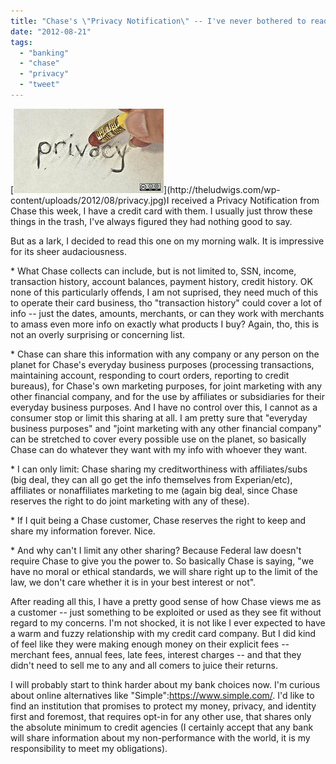 ```yaml
---
title: "Chase's \"Privacy Notification\" -- I've never bothered to read one of these before"
date: "2012-08-21"
tags: 
  - "banking"
  - "chase"
  - "privacy"
  - "tweet"
---
```


[![](images/privacy.jpg "http://www.flickr.com/photos/opensourceway/")](http://theludwigs.com/wp-content/uploads/2012/08/privacy.jpg)I received a Privacy Notification from Chase this week, I have a credit card with them. I usually just throw these things in the trash, I've always figured they had nothing good to say.

But as a lark, I decided to read this one on my morning walk. It is impressive for its sheer audaciousness.

\* What Chase collects can include, but is not limited to, SSN, income, transaction history, account balances, payment history, credit history. OK none of this particularly offends, I am not suprised, they need much of this to operate their card business, tho "transaction history" could cover a lot of info -- just the dates, amounts, merchants, or can they work with merchants to amass even more info on exactly what products I buy? Again, tho, this is not an overly surprising or concerning list.

\* Chase can share this information with any company or any person on the planet for Chase's everyday business purposes (processing transactions, maintaining account, responding to court orders, reporting to credit bureaus), for Chase's own marketing purposes, for joint marketing with any other financial company, and for the use by affiliates or subsidiaries for their everyday business purposes. And I have no control over this, I cannot as a consumer stop or limit this sharing at all. I am pretty sure that "everyday business purposes" and "joint marketing with any other financial company" can be stretched to cover every possible use on the planet, so basically Chase can do whatever they want with my info with whoever they want.

\* I can only limit: Chase sharing my creditworthiness with affiliates/subs (big deal, they can all go get the info themselves from Experian/etc), affiliates or nonaffiliates marketing to me (again big deal, since Chase reserves the right to do joint marketing with any of these).

\* If I quit being a Chase customer, Chase reserves the right to keep and share my information forever. Nice.

\* And why can't I limit any other sharing? Because Federal law doesn't require Chase to give you the power to. So basically Chase is saying, "we have no moral or ethical standards, we will share right up to the limit of the law, we don't care whether it is in your best interest or not".

After reading all this, I have a pretty good sense of how Chase views me as a customer -- just something to be exploited or used as they see fit without regard to my concerns. I'm not shocked, it is not like I ever expected to have a warm and fuzzy relationship with my credit card company. But I did kind of feel like they were making enough money on their explicit fees -- merchant fees, annual fees, late fees, interest charges -- and that they didn't need to sell me to any and all comers to juice their returns.

I will probably start to think harder about my bank choices now. I'm curious about online alternatives like "Simple":https://www.simple.com/. I'd like to find an institution that promises to protect my money, privacy, and identity first and foremost, that requires opt-in for any other use, that shares only the absolute minimum to credit agencies (I certainly accept that any bank will share information about my non-performance with the world, it is my responsibility to meet my obligations).
